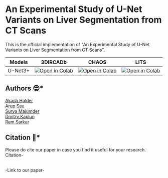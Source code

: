 # An Experimental Study of U-Net Variants on Liver Segmentation from CT Scans
This is the official implementation of "An Experimental Study of U-Net Variants on Liver Segmentation from CT Scans". 

| Models                     | 3DIRCADb                      | CHAOS                      | LiTS                          |
|----------------------------|-------------------------------|----------------------------|-------------------------------|
| U-Net3+ | [![Open in Colab](https://colab.research.google.com/assets/colab-badge.svg)](https://colab.research.google.com/github/SuryaMajumder/Comparative-Study-Liver-Segmentation/blob/main/3DIRCADb/3dircad-unet3plus-liver.ipynb) | [![Open in Colab](https://colab.research.google.com/assets/colab-badge.svg)](https://colab.research.google.com/github/SuryaMajumder/Comparative-Study-Liver-Segmentation/blob/main/CHAOS/chaos-unet3plus-liver.ipynb) | [![Open in Colab](https://colab.research.google.com/assets/colab-badge.svg)](https://colab.research.google.com/github/SuryaMajumder/Comparative-Study-Liver-Segmentation/blob/main/LiTS/unet3-lits.ipynb) |

## Authors :sunglasses:*
[Akash Halder](https://in.linkedin.com/in/akash-halder-1b315b1b7?original_referer=https%3A%2F%2Fwww.google.com%2F)<br/>
[Arup Sau](https://www.linkedin.com/in/arup-sau-6503a4184/)<br/>
[Surya Majumder](https://www.linkedin.com/in/surya-majumder-333891246/)<br/>
[Dmitry Kaplun](https://ru.linkedin.com/in/dmitrii-kaplun-7971b085/en)<br/>
[Ram Sarkar](http://www.jaduniv.edu.in/profile.php?uid=686)<br/>

## Citation :thinking:*
Please do cite our paper in case you find it useful for your research.<br/>
Citation-<br/>

<br/>
-Link to our paper-<br/>
